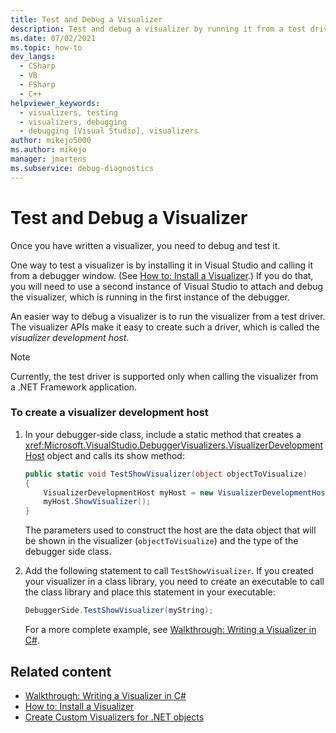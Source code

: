 ```yaml
---
title: Test and Debug a Visualizer
description: Test and debug a visualizer by running it from a test driver (visualizer development host) or by installing in Visual Studio and calling it from a debugger window.
ms.date: 07/02/2021
ms.topic: how-to
dev_langs: 
  - CSharp
  - VB
  - FSharp
  - C++
helpviewer_keywords: 
  - visualizers, testing
  - visualizers, debugging
  - debugging [Visual Studio], visualizers
author: mikejo5000
ms.author: mikejo
manager: jmartens
ms.subservice: debug-diagnostics
---
```

# Test and Debug a Visualizer

Once you have written a visualizer, you need to debug and test it.

One way to test a visualizer is by installing it in Visual Studio and calling it from a debugger window. (See [How to: Install a Visualizer](../debugger/how-to-install-a-visualizer.md).) If you do that, you will need to use a second instance of Visual Studio to attach and debug the visualizer, which is running in the first instance of the debugger.

An easier way to debug a visualizer is to run the visualizer from a test driver. The visualizer APIs make it easy to create such a driver, which is called the *visualizer development host*.

>[!NOTE]
> Currently, the test driver is supported only when calling the visualizer from a .NET Framework application.

### To create a visualizer development host

1. In your debugger-side class, include a static method that creates a <xref:Microsoft.VisualStudio.DebuggerVisualizers.VisualizerDevelopmentHost> object and calls its show method:

    ```csharp
    public static void TestShowVisualizer(object objectToVisualize)
    {
        VisualizerDevelopmentHost myHost = new VisualizerDevelopmentHost(objectToVisualize, typeof(DebuggerSide));
        myHost.ShowVisualizer();
    }
    ```

    The parameters used to construct the host are the data object that will be shown in the visualizer (`objectToVisualize`) and the type of the debugger side class.

2. Add the following statement to call `TestShowVisualizer`. If you created your visualizer in a class library, you need to create an executable to call the class library and place this statement in your executable:

    ```csharp
    DebuggerSide.TestShowVisualizer(myString);
    ```

    For a more complete example, see [Walkthrough: Writing a Visualizer in C#](../debugger/walkthrough-writing-a-visualizer-in-csharp.md).

## Related content
- [Walkthrough: Writing a Visualizer in C#](../debugger/walkthrough-writing-a-visualizer-in-csharp.md)
- [How to: Install a Visualizer](../debugger/how-to-install-a-visualizer.md)
- [Create Custom Visualizers for .NET objects](../debugger/create-custom-visualizers-of-data.md)
